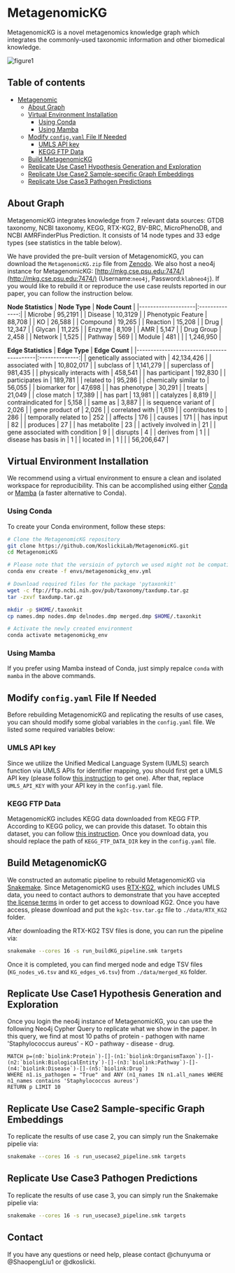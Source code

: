 # MetagenomicKG
MetagenomicKG is a novel metagenomics knowledge graph which integrates the commonly-used taxonomic information and other biomedical knowledge.

![figure1](https://github.com/KoslickiLab/MetagenomicKG/assets/20031672/22c538a3-7d27-4e79-b07a-35b721314afa)


## Table of contents

- [Metagenomic](#metagenomickg)
  * [About Graph](#about-graph)
  * [Virtual Environment Installation](#virtual-environment-installation)
    + [Using Conda](#using-conda)
    + [Using Mamba](#using-mamba)
  * [Modify `config.yaml` File If Needed ](#modify-configyaml-file-if-needed)
    + [UMLS API key](#umls-api-key)
    + [KEGG FTP Data](#kegg-ftp-data)
  * [Build MetagenomicKG](#build-metagenomickg)
  * [Replicate Use Case1 Hypothesis Generation and Exploration](#replicate-use-case1-hypothesis-generation-and-exploration)
  * [Replicate Use Case2 Sample-specific Graph Embeddings](#replicate-use-case2-sample-specific-graph-embeddings)
  * [Replicate Use Case3 Pathogen Predictions](#replicate-use-case3-pathogen-predictions)
  
## About Graph
MetagenomicKG integrates knowledge from 7 relevant data sources: GTDB taxonomy, NCBI taxonomy, KEGG, RTX-KG2, BV-BRC, MicroPhenoDB, and NCBI AMRFinderPlus Prediction. It consists of 14 node types and 33 edge types (see statistics in the table below).

We have provided the pre-built version of MetagenomicKG, you can download the `MetagenomicKG.zip` file from [Zenodo](https://zenodo.org/records/10819216). We also host a neo4j instance for MetagenomicKG: [http://mkg.cse.psu.edu:7474/](http://mkg.cse.psu.edu:7474/) (Username:`neo4j`, Password:`klabneo4j`). If you would like to rebuild it or reproduce the use case reulsts reported in our paper, you can follow the instruction below.

__Node Statistics__
| **Node Type**      | **Node Count** |
|--------------------|:--------------:|
| Microbe            |     95,2191    |
| Disease            |     10,3129    |
| Phenotypic Feature |     88,708     |
| KO                 |     26,588     |
| Compound           |     19,265     |
| Reaction           |     15,208     |
| Drug               |     12,347     |
| Glycan             |     11,225     |
| Enzyme             |      8,109     |
| AMR                |      5,147     |
| Drug Group         |      2,458     |
| Network            |      1,525     |
| Pathway            |       569      |
| Module             |       481      |
|                    |    1,246,950   |


__Edge Statistics__
| **Edge Type**                            | **Edge Count** |
|------------------------------------------|:--------------:|
| genetically associated with              |   42,134,426   |
| associated with                          |   10,802,017   |
| subclass of                              |    1,141,279   |
| superclass of                            |     981,435    |
| physically interacts with                |     458,541    |
| has participant                          |     192,830    |
| participates in                          |     189,781    |
| related to                               |     95,286     |
| chemically similar to                    |     56,055     |
| biomarker for                            |     47,698     |
| has phenotype                            |     30,291     |
| treats                                   |     21,049     |
| close match                              |     17,389     |
| has part                                 |     13,981     |
| catalyzes                                |      8,819     |
| contraindicated for                      |      5,158     |
| same as                                  |      3,887     |
| is sequence variant of                   |      2,026     |
| gene product of                          |      2,026     |
| correlated with                          |      1,619     |
| contributes to                           |       286      |
| temporally related to                    |       252      |
| affects                                  |       176      |
| causes                                   |       171      |
| has input                                |       82       |
| produces                                 |       27       |
| has metabolite                           |       23       |
| actively involved in                     |       21       |
| gene associated with condition           |        9       |
| disrupts                                 |        4       |
| derives from                             |        1       |
| disease has basis in                     |        1       |
| located in                               |        1       |
|                                          |   56,206,647   |

## Virtual Environment Installation
We recommend using a virtual environment to ensure a clean and isolated workspace for reproducibility. This can be accomplished using either [Conda](https://conda.io/projects/conda/en/latest/user-guide/install/index.html) or [Mamba](https://github.com/mamba-org/mamba) (a faster alternative to Conda).

### Using Conda
To create your Conda environment, follow these steps:

```bash
# Clone the MetagenomicKG repository
git clone https://github.com/KoslickiLab/MetagenomicKG.git
cd MetagenomicKG

# Please note that the versioin of pytorch we used might not be compatible with your nvidia cuda version. So, please first check your version and change it in metagenomickg_env.yml if needed.
conda env create -f envs/metagenomickg_env.yml

# Download required files for the package 'pytaxonkit'
wget -c ftp://ftp.ncbi.nih.gov/pub/taxonomy/taxdump.tar.gz
tar -zxvf taxdump.tar.gz

mkdir -p $HOME/.taxonkit
cp names.dmp nodes.dmp delnodes.dmp merged.dmp $HOME/.taxonkit

# Activate the newly created environment
conda activate metagenomickg_env
```

### Using Mamba
If you prefer using Mamba instead of Conda, just simply repalce `conda` with `mamba` in the above commands.

## Modify `config.yaml` File If Needed 
Before rebuilding MetagenomicKG and replicating the results of use cases, you can should modify some global variables in the `config.yaml` file. We listed some required variables below: 

### UMLS API key
Since we utilize the Unified Medical Language System (UMLS) search function via UMLS APIs for identifier mapping, you should first get a UMLS API key (please follow [this instruction](https://documentation.uts.nlm.nih.gov/rest/authentication.html) to get one). After that, replace `UMLS_API_KEY` with your API key in the `config.yaml` file.

### KEGG FTP Data
MetagenomicKG includes KEGG data downloaded from KEGG FTP. According to KEGG policy, we can provide this dataset. To obtain this dataset, you can follow [this instruction](https://www.kegg.jp/kegg/download/). Once you download data, you should replace the path of `KEGG_FTP_DATA_DIR` key in the `config.yaml` file.

## Build MetagenomicKG
We constructed an automatic pipeline to rebuild MetagenomicKG via [Snakemake](https://snakemake.readthedocs.io/en/stable). Since MetagenomicKG uses [RTX-KG2](https://github.com/RTXteam/RTX-KG2), which includes UMLS data, you need to contact authors to demonstrate that you have accepted [the license terms](https://www.nlm.nih.gov/databases/umls.html) in order to get access to download KG2. Once you have access, please download and put the `kg2c-tsv.tar.gz` file to `./data/RTX_KG2` folder.

After downloading the RTX-KG2 TSV files is done, you can run the pipeline via:
```bash
snakemake --cores 16 -s run_buildKG_pipeline.smk targets
``` 

Once it is completed, you can find merged node and edge TSV files (`KG_nodes_v6.tsv` and `KG_edges_v6.tsv`) from `./data/merged_KG` folder.

## Replicate Use Case1 Hypothesis Generation and Exploration
Once you login the neo4j instance of MetagenomicKG, you can use the following Neo4j Cypher Query to replicate what we show in the paper. In this query, we find at most 10 paths of protein - pathogen with name 'Staphylococcus aureus' - KO - pathway - disease - drug.
```
MATCH p=(n0:`biolink:Protein`)-[]-(n1:`biolink:OrganismTaxon`)-[]-(n2:`biolink:BiologicalEntity`)-[]-(n3:`biolink:Pathway`)-[]-(n4:`biolink:Disease`)-[]-(n5:`biolink:Drug`)
WHERE n1.is_pathogen = "True" and ANY (n1_names IN n1.all_names WHERE n1_names contains 'Staphylococcus aureus')
RETURN p LIMIT 10
```

## Replicate Use Case2 Sample-specific Graph Embeddings
To replicate the results of use case 2, you can simply run the Snakemake pipelie via:
```bash
snakemake --cores 16 -s run_usecase2_pipeline.smk targets
```

## Replicate Use Case3 Pathogen Predictions
To replicate the results of use case 3, you can simply run the Snakemake pipelie via:
```bash
snakemake --cores 16 -s run_usecase3_pipeline.smk targets
``` 

## Contact
If you have any questions or need help, please contact @chunyuma or @ShaopengLiu1 or  @dkoslicki.
